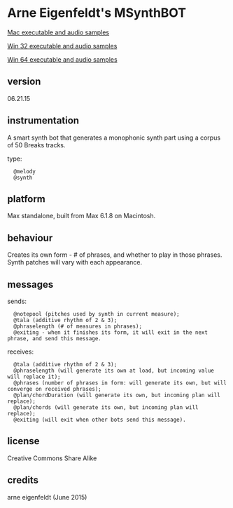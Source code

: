 # Arne Eigenfeldt's MSynthBOT #

[Mac executable and audio samples](https://www.sfu.ca/musebots/Musebot_Test_Suite/Musebots/Melody_generators/ae_MSynthBOT.zip)

[Win 32 executable and audio samples](https://www.sfu.ca/musebots/Musebot_Test_Suite/Musebots_Win32/Melody_generators/ae_MSynthBOT_w32.zip)

[Win 64 executable and audio samples](https://www.sfu.ca/musebots/Musebot_Test_Suite/Musebots_Win64/Melody_generators/ae_MSynthBOT_w64.zip)

## version ##

06.21.15

## instrumentation ##

A smart synth bot that generates a monophonic synth part using a corpus of 50 Breaks tracks.

type:

      @melody
      @synth

## platform ##

Max standalone, built from Max 6.1.8 on Macintosh.

## behaviour ##

Creates its own form - # of phrases, and whether to play in those phrases. Synth patches will vary with each appearance.

## messages ##

sends:

      @notepool (pitches used by synth in current measure);
      @tala (additive rhythm of 2 & 3);
      @phraselength (# of measures in phrases);
      @exiting - when it finishes its form, it will exit in the next phrase, and send this message.

receives:

      @tala (additive rhythm of 2 & 3);
      @phraselength (will generate its own at load, but incoming value will replace it);
      @phrases (number of phrases in form: will generate its own, but will converge on received phrases);
      @plan/chordDuration (will generate its own, but incoming plan will replace);
      @plan/chords (will generate its own, but incoming plan will replace);
      @exiting (will exit when other bots send this message).

## license ##

Creative Commons Share Alike

## credits ##

arne eigenfeldt (June 2015)
